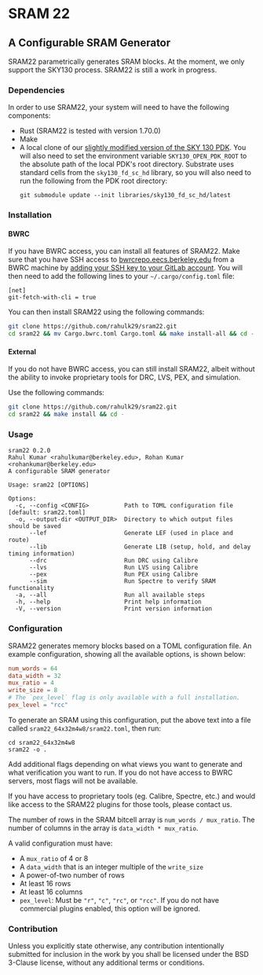 # SRAM 22

## A Configurable SRAM Generator

SRAM22 parametrically generates SRAM blocks. At the moment, we only support the SKY130 process.
SRAM22 is still a work in progress.

### Dependencies

In order to use SRAM22, your system will need to have the following components:

- Rust (SRAM22 is tested with version 1.70.0)
- Make
- A local clone of our [slightly modified version of the SKY 130 PDK](https://github.com/ucb-substrate/skywater-pdk). 
You will also need to set the environment variable `SKY130_OPEN_PDK_ROOT` to the absolute path of the local PDK's root directory.
Substrate uses standard cells from the `sky130_fd_sc_hd` library, so you will also need to run the following from the PDK root directory:
    ```
    git submodule update --init libraries/sky130_fd_sc_hd/latest
    ```

### Installation

#### BWRC

If you have BWRC access, you can install all features of SRAM22. Make sure that you have SSH access to [bwrcrepo.eecs.berkeley.edu](https://bwrcrepo.eecs.berkeley.edu) from a BWRC machine by [adding your SSH key to your GitLab account](https://docs.gitlab.com/ee/user/ssh.html#add-an-ssh-key-to-your-gitlab-account). You will then need to add the following lines to your `~/.cargo/config.toml` file:

```
[net]
git-fetch-with-cli = true
```

You can then install SRAM22 using the following commands:

```bash
git clone https://github.com/rahulk29/sram22.git
cd sram22 && mv Cargo.bwrc.toml Cargo.toml && make install-all && cd -
```

#### External

If you do not have BWRC access, you can still install SRAM22, albeit without
the ability to invoke proprietary tools for DRC, LVS, PEX, and simulation.

Use the following commands:

```bash
git clone https://github.com/rahulk29/sram22.git
cd sram22 && make install && cd -
```

### Usage

```
sram22 0.2.0
Rahul Kumar <rahulkumar@berkeley.edu>, Rohan Kumar <rohankumar@berkeley.edu>
A configurable SRAM generator

Usage: sram22 [OPTIONS]

Options:
  -c, --config <CONFIG>          Path to TOML configuration file [default: sram22.toml]
  -o, --output-dir <OUTPUT_DIR>  Directory to which output files should be saved
      --lef                      Generate LEF (used in place and route)
      --lib                      Generate LIB (setup, hold, and delay timing information)
      --drc                      Run DRC using Calibre
      --lvs                      Run LVS using Calibre
      --pex                      Run PEX using Calibre
      --sim                      Run Spectre to verify SRAM functionality
  -a, --all                      Run all available steps
  -h, --help                     Print help information
  -V, --version                  Print version information
```

### Configuration

SRAM22 generates memory blocks based on a TOML configuration file. An example configuration, showing all the available options, is shown below:

```toml
num_words = 64
data_width = 32
mux_ratio = 4
write_size = 8
# The `pex_level` flag is only available with a full installation.
pex_level = "rcc"
```

To generate an SRAM using this configuration, put the above text into a file called
`sram22_64x32m4w8/sram22.toml`, then run:

```
cd sram22_64x32m4w8
sram22 -o .
```

Add additional flags depending on what views you want to generate and what verification you want to run.
If you do not have access to BWRC servers, most flags will not be available.

If you have access to proprietary tools (eg. Calibre, Spectre, etc.) and would like access
to the SRAM22 plugins for those tools, please contact us.

The number of rows in the SRAM bitcell array is `num_words / mux_ratio`.
The number of columns in the array is `data_width * mux_ratio`.

A valid configuration must have:
* A `mux_ratio` of 4 or 8
* A `data_width` that is an integer multiple of the `write_size`
* A power-of-two number of rows
* At least 16 rows
* At least 16 columns
* `pex_level`: Must be `"r"`, `"c"`, `"rc"`, or `"rcc"`. If you do not have commercial plugins enabled, this option will be ignored.

### Contribution

Unless you explicitly state otherwise, any contribution intentionally submitted
for inclusion in the work by you shall be licensed under the BSD 3-Clause license,
without any additional terms or conditions.


